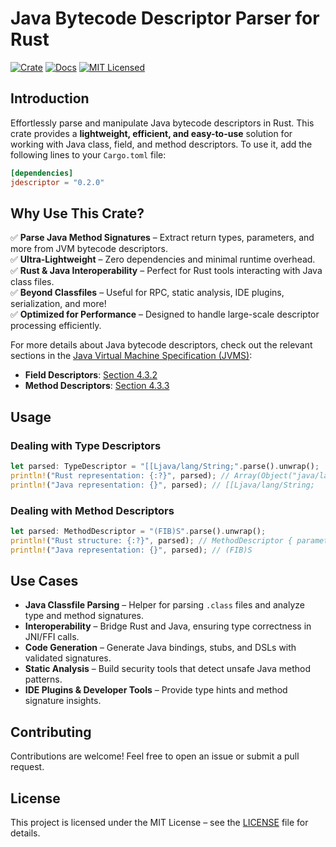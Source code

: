 # Java Bytecode Descriptor Parser for Rust

[![Crate][crate-image]][crate-link]
[![Docs][docs-image]][docs-link]
[![MIT Licensed][license-mit-image]][license-mit-link]

## Introduction

Effortlessly parse and manipulate Java bytecode descriptors in Rust. 
This crate provides a **lightweight, efficient, and easy-to-use** solution for working with Java class, field, and method descriptors.
To use it, add the following lines to your `Cargo.toml` file:

```toml
[dependencies]
jdescriptor = "0.2.0"
```

## Why Use This Crate?
✅ **Parse Java Method Signatures** – Extract return types, parameters, and more from JVM bytecode descriptors.<br>
✅ **Ultra-Lightweight** – Zero dependencies and minimal runtime overhead.<br>
✅ **Rust & Java Interoperability** – Perfect for Rust tools interacting with Java class files.<br>
✅ **Beyond Classfiles** – Useful for RPC, static analysis, IDE plugins, serialization, and more!<br>
✅ **Optimized for Performance** – Designed to handle large-scale descriptor processing efficiently.

For more details about Java bytecode descriptors, check out the relevant sections in the [Java Virtual Machine Specification (JVMS)][jvms-index]:
- **Field Descriptors**: [Section 4.3.2][jvms-4.3.2]
- **Method Descriptors**: [Section 4.3.3][jvms-4.3.3]


## Usage

### Dealing with Type Descriptors
```rust
let parsed: TypeDescriptor = "[[Ljava/lang/String;".parse().unwrap();
println!("Rust representation: {:?}", parsed); // Array(Object("java/lang/String"), 2)
println!("Java representation: {}", parsed); // [[Ljava/lang/String;
```

### Dealing with Method Descriptors
```rust
let parsed: MethodDescriptor = "(FIB)S".parse().unwrap();
println!("Rust structure: {:?}", parsed); // MethodDescriptor { parameter_types: [Float, Integer, Byte], return_type: Short }
println!("Java representation: {}", parsed); // (FIB)S
```

## Use Cases
- **Java Classfile Parsing** – Helper for parsing `.class` files and analyze type and method signatures.
- **Interoperability** – Bridge Rust and Java, ensuring type correctness in JNI/FFI calls.
- **Code Generation** – Generate Java bindings, stubs, and DSLs with validated signatures.
- **Static Analysis** – Build security tools that detect unsafe Java method patterns.
- **IDE Plugins & Developer Tools** – Provide type hints and method signature insights.

## Contributing
Contributions are welcome! Feel free to open an issue or submit a pull request.

## License
This project is licensed under the MIT License – see the [LICENSE](LICENSE) file for details.

[//]: # (links)
[crate-image]: https://img.shields.io/crates/v/jdescriptor.svg
[crate-link]: https://crates.io/crates/jdescriptor
[docs-image]: https://docs.rs/jdescriptor/badge.svg
[docs-link]: https://docs.rs/jdescriptor
[license-mit-image]: https://img.shields.io/badge/license-MIT-blue.svg
[license-mit-link]: LICENSE
[jvms-index]: https://docs.oracle.com/javase/specs/jvms/se23/html/
[jvms-4.3.2]: https://docs.oracle.com/javase/specs/jvms/se23/html/jvms-4.html#jvms-4.3.2
[jvms-4.3.3]: https://docs.oracle.com/javase/specs/jvms/se23/html/jvms-4.html#jvms-4.3.3
